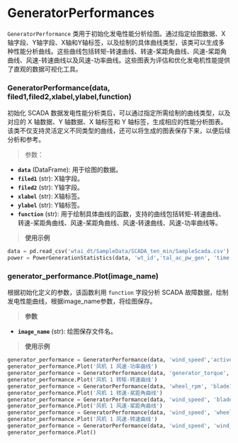 # GeneratorPerformances

`GeneratorPerformance` 类用于初始化发电性能分析绘图。通过指定绘图数据、X轴字段、Y轴字段、X轴和Y轴标签，以及绘制的具体曲线类型，该类可以生成多种性能分析曲线。这些曲线包括转矩-转速曲线、转速-桨距角曲线、风速-桨距角曲线、风速-转速曲线以及风速-功率曲线。这些图表为评估和优化发电机性能提供了直观的数据可视化工具。

### GeneratorPerformance(data, filed1,filed2,xlabel,ylabel,function)

初始化 SCADA 数据发电性能分析类后，可以通过指定所需绘制的曲线类型，以及对应的 X 轴数据、Y 轴数据、X 轴标签和 Y 轴标签，生成相应的性能分析图表。该类不仅支持灵活定义不同类型的曲线，还可以将生成的图表保存下来，以便后续分析和参考。

> 参数：

- **`data`** (DataFrame): 用于绘图的数据。
- **`filed1`** (str): X轴字段。
- **`filed2`** (str): Y轴字段。
- **`xlabel`** (str): X轴标签。
- **`ylabel`** (str): Y轴标签。
- **`function`** (str): 用于绘制具体曲线的函数，支持的曲线包括转矩-转速曲线、转速-桨距角曲线、风速-桨距角曲线、风速-转速曲线、风速-功率曲线等。

> **使用示例**

```python
data = pd.read_csv('wtai_dt/SampleData/SCADA_ten_min/SampleScada.csv')
power = PowerGenerationStatistics(data, 'wt_id','tal_ac_pw_gen', 'time', 'daily')
```

### generator_performance.Plot(image_name)

根据初始化定义的参数，该函数利用 `function` 字段分析 SCADA 故障数据，绘制发电性能曲线，根据image_name参数，将绘图保存。

> **参数**

- **`image_name`** (str): 绘图保存文件名。

> **使用示例**

```python
generator_performance = GeneratorPerformance(data, 'wind_speed','active_power','风速','功率','风速-功率曲线')
generator_performance.Plot('风机 1 风速-功率曲线')
generator_performance = GeneratorPerformance(data, 'generator_torque', 'wheel_rpm', '转矩', '转速', '转矩-转速曲线')
generator_performance.Plot('风机 1 转矩-转速曲线')
generator_performance = GeneratorPerformance(data, 'wheel_rpm', 'blade1_angle', '转速', '桨距角', '转速-桨距角曲线')
generator_performance.Plot('风机 1 转速-桨距角曲线')
generator_performance = GeneratorPerformance(data, 'wind_speed', 'blade1_angle', '风速', '桨距角', '风速-桨距角曲线')
generator_performance.Plot('风机 1 风速-桨距角曲线')
generator_performance = GeneratorPerformance(data, 'wind_speed', 'wheel_rpm', '风速', '转速', '风速-转速曲线')
generator_performance.Plot('风机 1 风速-转速曲线')
generator_performance = GeneratorPerformance(data, 'wind_speed', 'wind_speed', '风速', '风速', '风速曲线')
generator_performance.Plot()
```